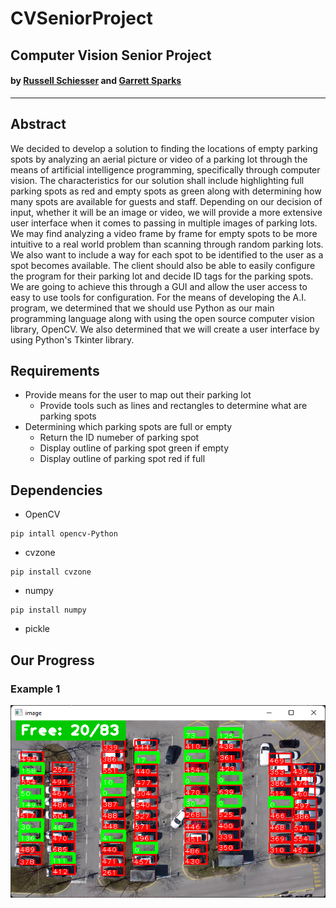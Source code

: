# CVSeniorProject
## Computer Vision Senior Project
#### by [Russell Schiesser](https://github.com/Schiesh) and [Garrett Sparks](https://github.com/CheekCheeks)
---
## Abstract
We decided to develop a solution to finding the locations of empty parking spots by analyzing an aerial picture or video of a parking lot through the means of artificial intelligence programming, specifically through computer vision. The characteristics for our solution shall include highlighting full parking spots as red and empty spots as green along with determining how many spots are available for guests and staff. Depending on our decision of input, whether it will be an image or video, we will provide a more extensive user interface when it comes to passing in multiple images of parking lots. We may find analyzing a video frame by frame for empty spots to be more intuitive to a real world problem than scanning through random parking lots. We also want to include a way for each spot to be identified to the user as a spot becomes available. The client should also be able to easily configure the program for their parking lot and decide ID tags for the parking spots. We are going to achieve this through a GUI and allow the user access to easy to use tools for configuration. For the means of developing the A.I. program, we determined that we should use Python as our main programming language along with using the open source computer vision library, OpenCV. We also determined that we will create a user interface by using Python's Tkinter library.

## Requirements
* Provide means for the user to map out their parking lot
    * Provide tools such as lines and rectangles to determine what are parking spots
* Determining which parking spots are full or empty
    * Return the ID numeber of parking spot
    * Display outline of parking spot green if empty
    * Display outline of parking spot red if full

## Dependencies
- OpenCV
```
pip intall opencv-Python
```
- cvzone
```
pip install cvzone
```
- numpy
```
pip install numpy
```
- pickle


## Our Progress
### **Example 1**
![example](/resources/example.png)
